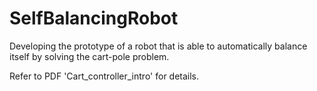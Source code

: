 # SelfBalancingRobot
Developing the prototype of a robot that is able to automatically balance itself by solving the cart-pole problem.

Refer to PDF 'Cart_controller_intro' for details.
